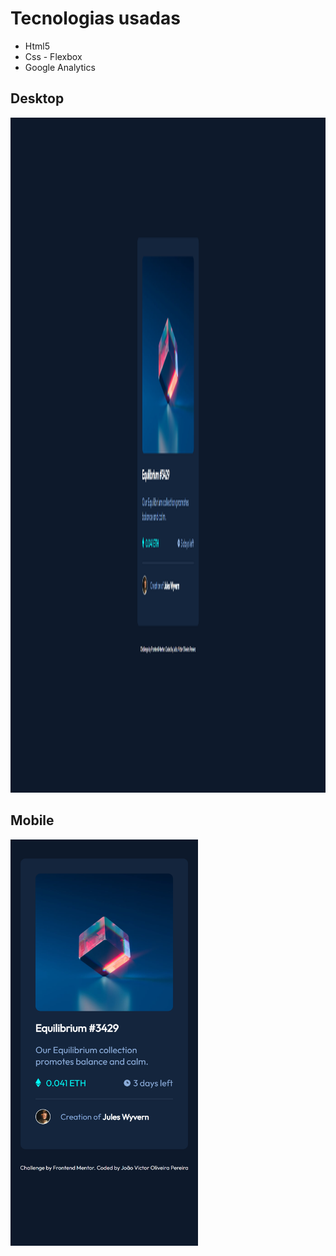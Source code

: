 # Tecnologias usadas

- Html5
- Css - Flexbox
- Google Analytics

## Desktop

<img src="./assets\screenshots\Desktop.png" width="1920px" height="1080px">

## Mobile

<img src="./assets/screenshots/Mobile.png" width="300px" heigth="300px">
